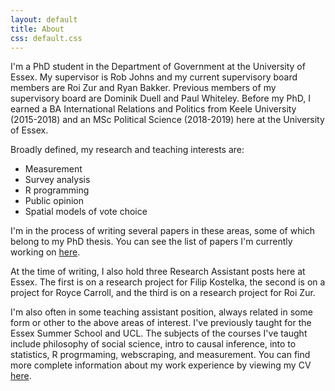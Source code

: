 ```yaml
---
layout: default
title: About
css: default.css
---
```


I'm a PhD student in the Department of Government at the University of Essex. My supervisor is Rob Johns and my current supervisory board members are Roi Zur and Ryan Bakker. Previous members of my supervisory board are Dominik Duell and Paul Whiteley. Before my PhD, I earned a BA International Relations and Politics from Keele University (2015-2018) and an MSc Political Science (2018-2019) here at the University of Essex.

Broadly defined, my research and teaching interests are:
- Measurement
- Survey analysis
- R programming
- Public opinion
- Spatial models of vote choice

I'm in the process of writing several papers in these areas, some of which belong to my PhD thesis. You can see the list of papers I'm currently working on [here](/publications).

At the time of writing, I also hold three Research Assistant posts here at Essex. The first is on a research project for Filip Kostelka, the second is on a project for Royce Carroll, and the third is on a research project for Roi Zur.

I'm also often in some teaching assistant position, always related in some form or other to the above areas of interest. I've previously taught for the Essex Summer School and UCL. The subjects of the courses I've taught include philosophy of social science, intro to causal inference, into to statistics, R progrmaming, webscraping, and measurement. You can find more complete information about my work experience by viewing my CV [here](/philswatton_cv.pdf).